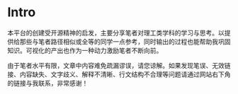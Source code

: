 # Intro



本平台的创建受开源精神的启发，主要分享笔者对理工类学科的学习与思考。以提供给那些与笔者路径相似或全等的同学一点参考，同时输出的过程也能帮助我巩固知识。可视化的产出也作为一种动力激励笔者不断向前。



由于笔者水平有限，文章中内容难免疏漏谬误，请您谅解。如果发现笔误、无效链接、内容缺失、文字歧义、解释不清晰、行文结构不合理等问题请通过网站右下角的链接与我联系，非常感谢！